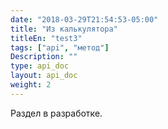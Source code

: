 ```yaml
---
date: "2018-03-29T21:54:53-05:00"
title: "Из калькулятора"
titleEn: "test3"
tags: ["api", "метод"]
Description: ""
type: api_doc
layout: api_doc
weight: 2
---
```


Раздел в разработке.